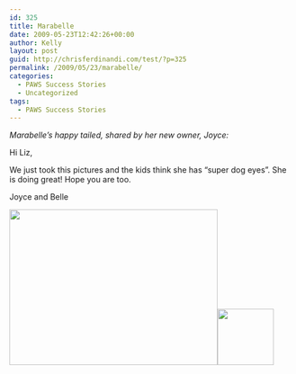```yaml
---
id: 325
title: Marabelle
date: 2009-05-23T12:42:26+00:00
author: Kelly
layout: post
guid: http://chrisferdinandi.com/test/?p=325
permalink: /2009/05/23/marabelle/
categories:
  - PAWS Success Stories
  - Uncategorized
tags:
  - PAWS Success Stories
---
```

_Marabelle&#8217;s happy tailed, shared by her new owner, Joyce:_

Hi Liz,

We just took this pictures and the kids think she has &#8220;super dog eyes&#8221;. She is doing great! Hope you are too.

Joyce and Belle

<img src="https://pawsnewengland.com/wp-content/uploads/2009/05/image018.jpg" alt="" title="image01" width="370" height="277" class="alignleft size-full wp-image-726" /><img src="https://pawsnewengland.com/wp-content/uploads/2009/05/thumb3.jpg" alt="" title="thumb" width="100" height="100" class="alignleft size-full wp-image-727" />

<div class="clear">
</div>